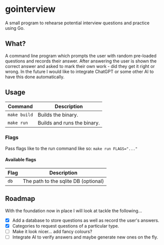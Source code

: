 # gointerview

A small program to rehearse potential interview questions and practice using Go.

## What?

A command line program which prompts the user with random pre-loaded questions and records their answer. After answering the user is shown the correct answer and asked to mark their own work - did they get it right or wrong. In the future I would like to integrate ChatGPT or some other AI to have this done automatically.

## Usage

| Command          | Description                      |
|------------------|----------------------------------|
| `make build`     | Builds the binary.               |
| `make run`       | Builds and runs the binary.      |

### Flags

Pass flags like to the run command like so: `make run FLAGS="..."`

#### Available flags

| Flag         | Description                             |
|--------------|-----------------------------------------|
| `db`         | The path to the sqlite DB (optional)    |




## Roadmap

With the foundation now in place I will look at tackle the following...

- [x] Add a database to store questions as well as record the user's answers.
- [x] Categories to request questions of a particular type.
- [ ] Make it look nicer... add fancy colours?
- [ ] Integrate AI to verify answers and maybe generate new ones on the fly.
